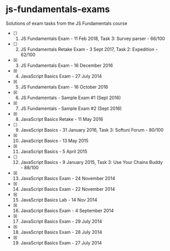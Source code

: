 # js-fundamentals-exams
Solutions of exam tasks from the JS Fundamentals course

- [ ] 1. JS Fundamentals Exam - 11 Feb 2018, Task 3: Survey parser - 66/100
- [ ] 2. JS Fundamentals Retake Exam - 3 Sept 2017, Task 2: Expedition - 62/100
- [x] 3. JS Fundamentals Exam - 16 December 2016
- [x] 4. JavaScript Basics Exam - 27 July 2014
- [x] 5. JS Fundamentals Exam - 16 October 2016
- [x] 6. JS Fundamentals - Sample Exam #1 (Sept 2016)
- [x] 7. JS Fundamentals - Sample Exam #2 (Sept 2016)
- [x] 8. JavaScript Basics Retake - 11 May 2016
- [ ] 9. JavaScript Basics - 31 January 2016, Task 3: Softuni Forum - 80/100
- [x] 10. JavaScript Basics - 13 May 2015
- [x] 11. JavaScript Basics - 5 April 2015
- [ ] 12. JavaScript Basics - 9 January 2015, Task 3: Use Your Chains Buddy - 88/100
- [x] 13. JavaScript Basics Exam - 24 November 2014
- [x] 14. JavaScript Basics Exam - 22 November 2014
- [x] 15. JavaScript Basics Lab - 14 Nov 2014
- [x] 16. JavaScript Basics Exam - 4 September 2014
- [x] 17. JavaScript Basics Exam - 29 July 2014
- [x] 18. JavaScript Basics Exam - 28 July 2014
- [x] 19. JavaScript Basics Exam - 27 July 2014
